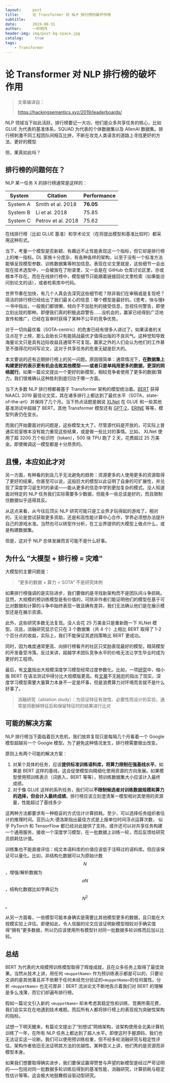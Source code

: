 ```yaml
---
layout:     post
title:      论 Transformer 对 NLP 排行榜的破坏作用
subtitle:   
date:       2019-08-31
author:     一轩明月
header-img: img/post-bg-space.jpg
catalog: 	 true
tags:
    - Transformer
---
```


# 论 Transformer 对 NLP 排行榜的破坏作用

> 文章编译自：
>
> https://hackingsemantics.xyz/2019/leaderboards/

NLP 领域当下如此活跃，排行榜要记一大功，他们是众多共享任务的核心，比如 GLUE 为代表的基准体系，SQUAD 为代表的个体数据集以及 AllenAI 数据集。排行榜刺激不同工程团队间相互比拼，不断在攻克人类语言的道路上寻找更好的方法、更好的模型

但，果真如此吗？

## 排行榜的问题何在？

NLP 某一任务 X 的排行榜通常是这样的：

| System   | Citation           | Performance |
| -------- | ------------------ | ----------- |
| System A | Smith et al. 2018  | **76.05**   |
| System B | Li et al. 2018     | 75.85       |
| System C | Petrov et al. 2018 | 75.62       |

在线排行榜（比如 GLUE 基准）和学术论文（在将提出模型和基准比较时）都采用这种形式。

当下，考量一个模型是否新颖、有趣远不止性能表现这一个指标，但它却是排行榜上的唯一指标。DL 家族十分庞杂，有各种各样的架构，以至于没有一个标准方法能够呈现模型参数、训练数据集等附加信息。表现在论文里就是，这些细节一会出现在技术选型中，一会被放在了附录里，又一会是在 GitHub 仓库讨论区里，亦或根本不存在。而在在线排行榜中，模型细节只能跟着链接回论文里检索（如果能访问到论文的话），或者检索库中代码。

世界节奏在加快，有几个人真会去深究这些细节呢？除非我们在审稿或是复现吧？简洁的排行榜已经给出了我们最关心的信息：哪个模型是最好的。《思考，快与慢》一书中指出，一般我们都很懒，倾向于不加批判的接受信息，忽视任何警告，即使立刻出现的那种。即便我们真的积极追踪警告......没机会的，赢家已经得到广泛地宣传和推广，已经在盲审时获得了某种不公平的竞争优势。

对于一切向最优看（SOTA-centric）的危害已经有很多人讲过了。如果读者的关注点在于上榜，那么会助长只有能挑战最优才值得出版的不良风气。这种觉知导致海量论文只是具有边际收益且通常不可复现。赢家之外的人们会认为他们的工作甚至不值得花时间写论文，这对于共享任务的危害无疑是巨大的。

本文要说的还有近期排行榜上的另一问题。原因很简单：通常情况下，**在数据集上构建更好的表示更有机会击败其他模型——或者只是单纯用更多的数据，更深的网络就行**。如果一篇论文提出一个更好的新模型，相较竞争者使用了更多的数据/算力，我们很难确认这种胜利到底归功于哪一方面。

当下大多数 NLP 排行榜都被基于 Transformer 架构的模型统治着。[BERT](https://www.aclweb.org/anthology/N19-1423/) 获得 NAACL 2019 最佳论文奖，其在诸多排行上都达到了最优水平（SOTA，state-of-the-art）并保持了几个月。当下热点话题是据说 [XLNet](https://arxiv.org/abs/1906.08237) 在 GLUE 和一些其他基准测试中超越了 BERT。其他 Transformer 模型还有 [GPT-2](https://openai.com/blog/better-language-models/)，[ERINE](https://arxiv.org/abs/1905.07129) 等等，模型列表仍在变长。

而我们开始要面对的问题是，这些模型太大了。尽管源代码是开放的，可实际上普通实验室根本没有能力重现这些结果，或是做一些比对的事情。比如， XLNet 使用了超 3200 万个标识符（token），500 块 TPU 跑了 2 天，花费超过 25 万美金。即使微调这一模型都是十分昂贵的。

## 且慢，本应如此才对

另一方面，有种看的到且几乎无法避免的趋势：资源更多的人使用更多的资源取得了更好的结果。你甚至可以说，这般巨大的模型以此证明了自身的可扩展性，并兑现了深度学习诞生时的承诺——能从更多的信息中学到更加复杂的模式。没人知道面对特定的 NLP 任务我们实际需要多少数据，但能多一些总该是好的，而且限制住数据似乎适得其反。

从这点来看，从今往后顶尖 NLP 研究可能只是工业界才玩得起的游戏了。相对的，无论是尝试获取更多资助，还是和高性能计算中心合作，学界必须想办法提升自己的游戏水准。当然也可以转型作分析，在工业界提供的大模型上做点什么，或是构建数据集。

但是，这对于 NLP 总体发展而言可能不是什么好事。

## 为什么 ”大模型 + 排行榜 = 灾难“

大模型的主要问题是：

> “更多的数据 + 算力 = SOTA” 不是研究体例

如果排行榜强调的是实际进步，我们要做的是寻找新架构而不是团队间斗争损耗。显然，大规模的预训练模型是有价值的，可除非作者们能证明他们的模型在基于可比对数据和计算的斗争中始终表现一致且确有差异，我们无法确认他们是在展示模型还是在展示资源。

此外，这些研究多数无法复现。没人会花 25 万美金只是重新跑一下 XLNet 模型。况且，消融研究显示它只在 3 个数据集（共 4 个）上相比 BERT 取得了 1-2 个百分点的收益，实际上，我们不能保证其遮挡策略比 BERT 更成功。

同时，因为难度通常更高、向排行榜看齐的社区只奖励表现最好的模型，精简模型的开发备受冷落。反过来讲，超越学术团队竞争水平的价格无法让学生毕业时成为更好的工程师。

最后，有[文章](https://openreview.net/forum?id=rJl-b3RcF7)指出大规模深度学习模型经常过度参数化。比如，一项[研究](https://arxiv.org/abs/1901.05287)中，缩小版 BERT 在语法测试中得分比大规模版更高。有[文章](https://arxiv.org/abs/1906.02243)不无尴尬的指出了现实，深度学习模型需要大量算力本身不一定是坏事，但是浪费算力对环境而言就不是什么好事了。

> 消融研究（ablation study）：为验证特征有效性、必要性而设计的实验，通常是将删掉特征后和保留特征时的结果进行比对

## 可能的解决方案

NLP 排行榜当下面临着巨大危机，我们放弃复现只是每隔几个月看着一个 Google 模型超越另一个 Google 模型。为了避免这种情况发生，排行榜需要做出改变。

原则上有两个可能的解决方案：

1. 对某个具体的任务，应该**提供标准训练语料库，将算力限制在强基线水平**。如果是 BERT 这样的基线，这会促使模型向精细化使用资源的方向发展。如果模型使用预训练表示（词嵌入，BERT 等等），预训练数据集大小应该计入最终成绩。
2. 对于像 GLUE 这样的系列任务，我们可以**不限制候选者对训练数据规模和算力的选择，但会计入最终成绩**。排行榜应该立刻澄清某一模型相对其使用的资源量，性能超过了基线多少

这两种方法都要求有一种稳妥的方式估计计算损耗。至少，可以选择任务组织者估计的推理时间。亚历山大·德洛斯指出最佳方式是上报单位时间浮点运算次数， 似乎 PyTorch 和 TensorFlow 都已经对此提供了支持。或许还可以对共享任务构建一个通用服务，接收一个深度学习模型，在一批数据上训练一轮，而后反馈给研究员损耗估计值。

训练集也不能直接评估：纯文本语料库的价值应该低于注释过的语料库。但应该保证可以量化。比如，非结构化数据可以为原始计数 $$N$$，增强/解析数据为 $$aN$$，结构化数据比如字典记为 $$N^{2}$$。

从另一方面看，一些模型可能本身确实是需要比其他模型更多的数据，且只能在大规模实验上评估。即便如此，令人信服的论文应该证明新模型相较对手确实值得“拥有”更多数据，所以仍应该使用所有模型针对同一批数据多轮训练而后加以比较。

## 总结

BERT 为代表的大规模预训练模型取得了辉煌成就，且在众多任务上取得了最佳效果。当然从技术上讲，用任何 `<muppetName>` 作为预训练表示都是可以的，只要论文讲的是其他事且并不依赖于任何未经充分验证的`<muppetName>`的任何属性。分析 `<muppetName>` 也无可厚非：BERT 流派论文不断地告示着我们对 BERT 的理解是多么浅薄，而它们却遍布排行榜。

假如一篇论文引入新的 `<muppetName>` 却未考虑其稳定性和训练、竞赛所需花费，我们会实实在在地遇到技术难题。而后所有人都将排行榜上的表现视为突破性架构的指标。

试想一下明天醒来，有篇论文提出了“别想试”网络架构，该架构使用全北美计算机训练了一年，在所有 NLP 任务上都达到了超人水平。即使这时手握源码，我们也无法证实这一论断。我们可以使用预训练权重，但不经多轮消融研究与稳定性评估，架构作者依旧无法证明其方法的优越性。某种意义上讲，他们秀的是资源而非模型本身。

如果我们想要取得确实进步，我们要保证赢得赞誉与声望的新模型是经过严苛证明的——包括对同一批数据多轮训练后得到的基准性能，消融研究，计算损耗与稳定性估计等等。这会极大地鼓舞假设驱动型研究。
